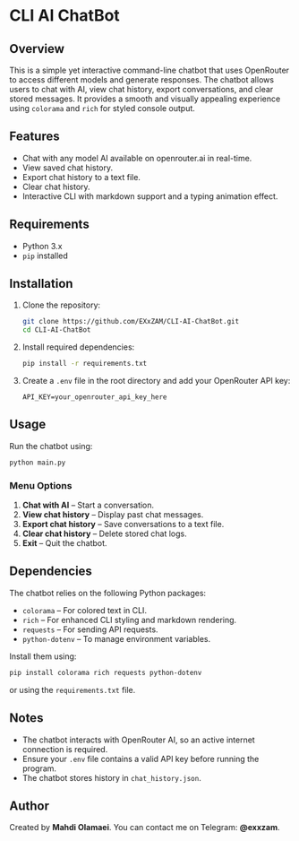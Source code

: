 # CLI AI ChatBot

## Overview

This is a simple yet interactive command-line chatbot that uses OpenRouter to access different models and generate responses. The chatbot allows users to chat with AI, view chat history, export conversations, and clear stored messages. It provides a smooth and visually appealing experience using `colorama` and `rich` for styled console output.

## Features

- Chat with any model AI available on openrouter.ai in real-time.
- View saved chat history.
- Export chat history to a text file.
- Clear chat history.
- Interactive CLI with markdown support and a typing animation effect.

## Requirements

- Python 3.x
- `pip` installed

## Installation

1. Clone the repository:
   ```bash
   git clone https://github.com/EXxZAM/CLI-AI-ChatBot.git
   cd CLI-AI-ChatBot
   ```
2. Install required dependencies:
   ```bash
   pip install -r requirements.txt
   ```
3. Create a `.env` file in the root directory and add your OpenRouter API key:
   ```
   API_KEY=your_openrouter_api_key_here
   ```

## Usage

Run the chatbot using:

```bash
python main.py
```

### **Menu Options**

1. **Chat with AI** – Start a conversation.
2. **View chat history** – Display past chat messages.
3. **Export chat history** – Save conversations to a text file.
4. **Clear chat history** – Delete stored chat logs.
5. **Exit** – Quit the chatbot.

## Dependencies

The chatbot relies on the following Python packages:

- `colorama` – For colored text in CLI.
- `rich` – For enhanced CLI styling and markdown rendering.
- `requests` – For sending API requests.
- `python-dotenv` – To manage environment variables.

Install them using:

```bash
pip install colorama rich requests python-dotenv
```

or using the `requirements.txt` file.

## Notes

- The chatbot interacts with OpenRouter AI, so an active internet connection is required.
- Ensure your `.env` file contains a valid API key before running the program.
- The chatbot stores history in `chat_history.json`.

## Author

Created by **Mahdi Olamaei**. You can contact me on Telegram: **@exxzam**.
